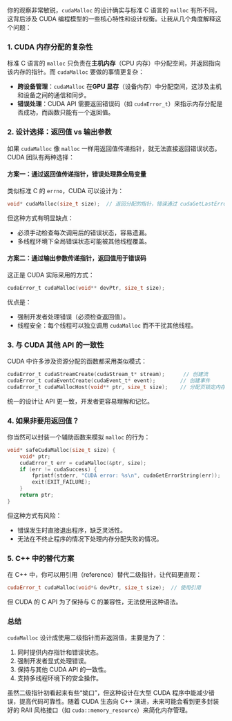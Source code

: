 你的观察非常敏锐，`cudaMalloc` 的设计确实与标准 C 语言的 `malloc` 有所不同，这背后涉及 CUDA 编程模型的一些核心特性和设计权衡。让我从几个角度解释这个问题：


### 1. **CUDA 内存分配的复杂性**
标准 C 语言的 `malloc` 只负责在**主机内存**（CPU 内存）中分配空间，并返回指向该内存的指针。而 `cudaMalloc` 要做的事情更复杂：
- **跨设备管理**：`cudaMalloc` 在**GPU 显存**（设备内存）中分配空间，这涉及主机和设备之间的通信和同步。
- **错误处理**：CUDA API 需要返回错误码（如 `cudaError_t`）来指示内存分配是否成功，而函数只能有一个返回值。


### 2. **设计选择：返回值 vs 输出参数**
如果 `cudaMalloc` 像 `malloc` 一样用返回值传递指针，就无法直接返回错误状态。CUDA 团队有两种选择：

#### 方案一：通过返回值传递指针，错误处理靠全局变量
类似标准 C 的 `errno`，CUDA 可以设计为：
```c
void* cudaMalloc(size_t size);  // 返回分配的指针，错误通过 cudaGetLastError() 获取
```
但这种方式有明显缺点：
- 必须手动检查每次调用后的错误状态，容易遗漏。
- 多线程环境下全局错误状态可能被其他线程覆盖。

#### 方案二：通过输出参数传递指针，返回值用于错误码
这正是 CUDA 实际采用的方式：
```c
cudaError_t cudaMalloc(void** devPtr, size_t size);
```
优点是：
- 强制开发者处理错误（必须检查返回值）。
- 线程安全：每个线程可以独立调用 `cudaMalloc` 而不干扰其他线程。


### 3. **与 CUDA 其他 API 的一致性**
CUDA 中许多涉及资源分配的函数都采用类似模式：
```c
cudaError_t cudaStreamCreate(cudaStream_t* stream);      // 创建流
cudaError_t cudaEventCreate(cudaEvent_t* event);        // 创建事件
cudaError_t cudaMallocHost(void** ptr, size_t size);    // 分配页锁定内存
```
统一的设计让 API 更一致，开发者更容易理解和记忆。


### 4. **如果非要用返回值？**
你当然可以封装一个辅助函数来模拟 `malloc` 的行为：
```c
void* safeCudaMalloc(size_t size) {
    void* ptr;
    cudaError_t err = cudaMalloc(&ptr, size);
    if (err != cudaSuccess) {
        fprintf(stderr, "CUDA error: %s\n", cudaGetErrorString(err));
        exit(EXIT_FAILURE);
    }
    return ptr;
}
```
但这种方式有风险：
- 错误发生时直接退出程序，缺乏灵活性。
- 无法在不终止程序的情况下处理内存分配失败的情况。


### 5. **C++ 中的替代方案**
在 C++ 中，你可以用引用（reference）替代二级指针，让代码更直观：
```cpp
cudaError_t cudaMalloc(void*& devPtr, size_t size);  // 使用引用
```
但 CUDA 的 C API 为了保持与 C 的兼容性，无法使用这种语法。


### 总结
`cudaMalloc` 设计成使用二级指针而非返回值，主要是为了：
1. 同时提供内存指针和错误状态。
2. 强制开发者显式处理错误。
3. 保持与其他 CUDA API 的一致性。
4. 支持多线程环境下的安全操作。

虽然二级指针初看起来有些“拗口”，但这种设计在大型 CUDA 程序中能减少错误，提高代码可靠性。随着 CUDA 生态向 C++ 演进，未来可能会看到更多封装好的 RAII 风格接口（如 `cuda::memory_resource`）来简化内存管理。